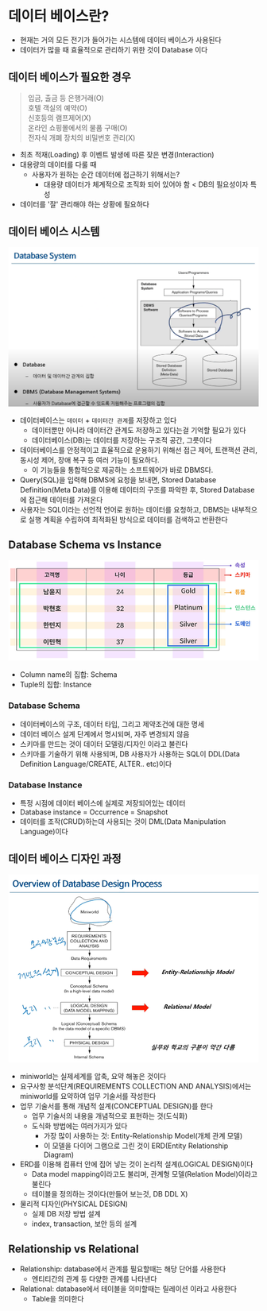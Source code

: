 # 데이터 베이스란?

- 현재는 거의 모든 전기가 들어가는 시스템에 데이터 베이스가 사용된다
- 데이터가 많을 때 효율적으로 관리하기 위한 것이 Database 이다

## 데이터 베이스가 필요한 경우

> 입금, 출금 등 은행거래(O)<br>
> 호텔 객실의 예약(O)<br>
> 신호등의 램프제어(X)<br>
> 온라인 쇼핑몰에서의 물품 구매(O)<br>
> 전자식 개폐 장치의 비밀번호 관리(X)

- 최초 적재(Loading) 후 이벤트 발생에 따른 잦은 변경(Interaction)
- 대용량의 데이터를 다룰 때
  - 사용자가 원하는 순간 데이터에 접근하기 위해서는?
    - 대용량 데이터가 체계적으로 조직화 되어 있어야 함 < DB의 필요성이자 특성
- 데이터를 '잘' 관리해야 하는 상황에 필요하다

## 데이터 베이스 시스템

![databse1](images/database1.png)

- 데이터베이스는 `데이터` + `데이터간 관계`를 저장하고 있다
  - 데이터뿐만 아니라 데이터간 관계도 저장하고 있다는걸 기억할 필요가 있다
  - 데이터베이스(DB)는 데이터를 저장하는 구조적 공간, 그릇이다
- 데이터베이스를 안정적이고 효율적으로 운용하기 위해선 접근 제어, 트랜잭션 관리, 동시성 제어, 장애 복구 등 여러 기능이 필요하다.
  - 이 기능들을 통합적으로 제공하는 소프트웨어가 바로 DBMS다.
- Query(SQL)을 입력해 DBMS에 요청을 보내면, Stored Database Definition(Meta Data)를 이용해 데이터의 구조를 파악한 후, Stored Database에 접근해 데이터를 가져온다
- 사용자는 SQL이라는 선언적 언어로 원하는 데이터를 요청하고, DBMS는 내부적으로 실행 계획을 수립하여 최적화된 방식으로 데이터를 검색하고 반환한다

## Database Schema vs Instance

![database](images/database2.png)

- Column name의 집합: Schema
- Tuple의 집합: Instance

### Database Schema

- 데이터베이스의 구조, 데이터 타입, 그리고 제약조건에 대한 명세
- 데이터 베이스 설계 단계에서 명시되며, 자주 변경되지 않음
- 스키마를 만드는 것이 데이터 모델링/디자인 이라고 불린다
- 스키마를 기술하기 위해 사용되며, DB 사용자가 사용하는 SQL이 DDL(Data Definition Language/CREATE, ALTER.. etc)이다

### Database Instance

- 특정 시점에 데이터 베이스에 실제로 저장되어있는 데이터
- Database instance = Occurrence = Snapshot
- 데이터를 조작(CRUD)하는데 사용되는 것이 DML(Data Manipulation Language)이다

## 데이터 베이스 디자인 과정

![databse3](images/database3.png)

- miniworld는 실제세계를 압축, 요약 해놓은 것이다
- 요구사항 분석단계(REQUIREMENTS COLLECTION AND ANALYSIS)에서는 miniworld를 요약하여 업무 기술서를 작성한다
- 업무 기술서를 통해 개념적 설계(CONCEPTUAL DESIGN)를 한다
  - 업무 기술서의 내용을 개념적으로 표현하는 것(도식화)
  - 도식화 방법에는 여러가지가 있다
    - 가장 많이 사용하는 것: Entity-Relationship Model(개체 관계 모델)
    - 이 모델을 다이어 그램으로 그린 것이 ERD(Entity Relationship Diagram)
- ERD를 이용해 컴퓨터 안에 집어 넣는 것이 논리적 설계(LOGICAL DESIGN)이다
  - Data model mapping이라고도 불리며, 관계형 모델(Relation Model)이라고 불린다
  - 테이블을 정의하는 것이다(만들어 보는것, DB DDL X)
- 물리적 디자인(PHYSICAL DESIGN)
  - 실제 DB 저장 방법 설계
  - index, transaction, 보안 등의 설계

## Relationship vs Relational

- Relationship: database에서 관계를 필요할때는 해당 단어를 사용한다
  - 엔티티간의 관계 등 다양한 관계를 나타낸다
- Relational: database에서 테이블을 의미할때는 릴레이션 이라고 사용한다
  - Table을 의미한다
